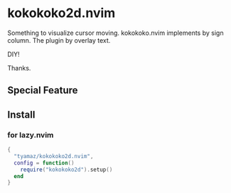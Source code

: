 kokokoko2d.nvim
================================================================================
Something to visualize cursor moving.
kokokoko.nvim implements by sign column.
The plugin by overlay text.

DIY!

Thanks.

Special Feature
--------------------------------------------------------------------------------

Install
--------------------------------------------------------------------------------
### for lazy.nvim

```lua
{
  "tyamaz/kokokoko2d.nvim",
  config = function()
    require("kokokoko2d").setup()
  end
}
```



